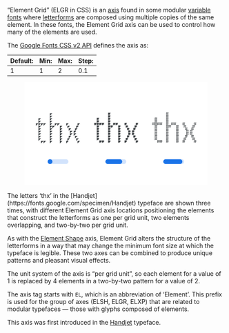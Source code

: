 
“Element Grid” (ELGR in CSS) is an [axis](/glossary/axis_in_variable_fonts) found in some modular [variable fonts](/glossary/variable_fonts) where [letterforms](/glossary/letterform) are composed using multiple copies of the same element. In these fonts, the Element Grid axis can be used to control how many of the elements are used.

The [Google Fonts CSS v2 API](https://developers.google.com/fonts/docs/css2) defines the axis as:

| Default: | Min: | Max: | Step: |
| --- | --- | --- | --- |
| 1 | 1 | 2 | 0.1 |

<figure>

![An image showing three type specimens, each with an axis slider underneath. The specimen on the left shows the effects of the axis’ lowest value. The specimen in the middle shows the effects of the axis’ middle value. The specimen on the right shows the effects of the axis’ highest value.](images/thumbnail.svg)

</figure>

<figcaption> The letters ‘thx’ in the [Handjet](https://fonts.google.com/specimen/Handjet) typeface are shown three times, with different Element Grid axis locations positioning the elements that construct the letterforms as one per grid unit, two elements overlapping, and two-by-two per grid unit.</figcaption> 

As with the [Element Shape](/glossary/elsh_axis) axis, Element Grid alters the structure of the letterforms in a way that may change the minimum font size at which the typeface is legible. These two axes can be combined to produce unique patterns and pleasant visual effects.

The unit system of the axis is “per grid unit”, so each element for a value of 1 is replaced by 4 elements in a two-by-two pattern for a value of 2.

The axis tag starts with `EL`, which is an abbreviation of ‘Element’. This prefix is used for the group of axes (ELSH, ELGR, ELXP) that are related to modular typefaces — those with glyphs composed of elements.

This axis was first introduced in the [Handjet](https://fonts.google.com/specimen/Handjet) typeface.